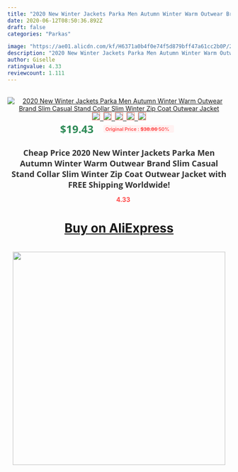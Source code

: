 ```yaml
---
title: "2020 New Winter Jackets Parka Men Autumn Winter Warm Outwear Brand Slim Casual  Stand Collar Slim Winter Zip Coat Outwear Jacket"
date: 2020-06-12T08:50:36.892Z
draft: false
categories: "Parkas"

image: "https://ae01.alicdn.com/kf/H6371a0b4f0e74f5d879bff47a61cc2b0P/2020-New-Winter-Jackets-Parka-Men-Autumn-Winter-Warm-Outwear-Brand-Slim-Casual-Stand-Collar-Slim.jpg"
description: "2020 New Winter Jackets Parka Men Autumn Winter Warm Outwear Brand Slim Casual  Stand Collar Slim Winter Zip Coat Outwear Jacket"
author: Giselle
ratingvalue: 4.33
reviewcount: 1.111
---
```

<br>
<div style="text-align: center;">
<a href="https://s.click.aliexpress.com/e/_AAWLeV" target="_blank" rel="nofollow noopener noreferrer"><img alt="2020 New Winter Jackets Parka Men Autumn Winter Warm Outwear Brand Slim Casual  Stand Collar Slim Winter Zip Coat Outwear Jacket" class="magnifier-image" src="https://ae01.alicdn.com/kf/H6371a0b4f0e74f5d879bff47a61cc2b0P/2020-New-Winter-Jackets-Parka-Men-Autumn-Winter-Warm-Outwear-Brand-Slim-Casual-Stand-Collar-Slim.jpg_640x640.jpg">
<br>
<img style="border:1px solid salmon" src="https://ae01.alicdn.com/kf/H6371a0b4f0e74f5d879bff47a61cc2b0P/2020-New-Winter-Jackets-Parka-Men-Autumn-Winter-Warm-Outwear-Brand-Slim-Casual-Stand-Collar-Slim.jpg_120x120.jpg">&nbsp;&nbsp;<img style="border:1px solid salmon" src="https://ae01.alicdn.com/kf/H7c393315cd2946148fddef0a7fedaff0q/2020-New-Winter-Jackets-Parka-Men-Autumn-Winter-Warm-Outwear-Brand-Slim-Casual-Stand-Collar-Slim.jpg_120x120.jpg">&nbsp;&nbsp;<img style="border:1px solid salmon" src="https://ae01.alicdn.com/kf/Hdac6957dfb2e4f689fe30faa9f4273eeq/2020-New-Winter-Jackets-Parka-Men-Autumn-Winter-Warm-Outwear-Brand-Slim-Casual-Stand-Collar-Slim.jpg_120x120.jpg">&nbsp;&nbsp;<img style="border:1px solid salmon" src="https://ae01.alicdn.com/kf/H56e02a1d750d4f26a497d526f9c458feq/2020-New-Winter-Jackets-Parka-Men-Autumn-Winter-Warm-Outwear-Brand-Slim-Casual-Stand-Collar-Slim.jpg_120x120.jpg">&nbsp;&nbsp;<img style="border:1px solid salmon" src="https://ae01.alicdn.com/kf/H26d3bbe1f8dc4c219fe5915795be4d4eO/2020-New-Winter-Jackets-Parka-Men-Autumn-Winter-Warm-Outwear-Brand-Slim-Casual-Stand-Collar-Slim.jpg_120x120.jpg"></a></div><br0>
<div style="text-align: center;"><span style="background-color: white; border: 0px; box-sizing: border-box; color: seagreen; display: inline-block; font-family: &quot;open sans&quot; , &quot;arial&quot; , &quot;helvetica&quot; , sans-serif , &quot;heiti&quot;; font-size: 24px; font-stretch: inherit; font-weight: 700; line-height: inherit; margin: 0px 10px 0px 0px; padding: 0px; vertical-align: middle;">$19.43 </span>
<span style="background: rgb(255 , 241 , 241); border-radius: 3px; border: 0px; box-sizing: border-box; color: #ff4747; display: inline-block; font-family: inherit; font-size: 12px; font-stretch: inherit; font-style: inherit; font-variant: inherit; font-weight: 600; line-height: inherit; margin: 0px; padding: 2px 5px; transform: scale(0.9); vertical-align: middle;">Original Price : <b style="text-decoration: line-through;">$38.86 </b> 50%&nbsp;&nbsp;</span></div>
<h1 style="color: #333333; display: inline-block; font-family: &quot;open sans&quot; , &quot;arial&quot; , &quot;helvetica&quot; , sans-serif , &quot;heiti&quot;; font-size: 18px; font-stretch: inherit; font-weight: 700; text-align: center;">Cheap Price 2020 New Winter Jackets Parka Men Autumn Winter Warm Outwear Brand Slim Casual  Stand Collar Slim Winter Zip Coat Outwear Jacket with FREE Shipping Worldwide!</h1>
<div style="color: #ff4747; text-align: center;">
<img src="https://4.bp.blogspot.com/-M0ZcTcb-5uY/XleCXlxnR4I/AAAAAAAAAEc/OrjgMkXV1oMQFaCRZj5HQwOCBcu3w1FegCPcBGAYYCw/s1600/star.png" style="height: 15px;">&nbsp;<b>4.33</b></div>
<div class="button_cont" align="center"><a class="buynow_a" href="https://s.click.aliexpress.com/e/_AAWLeV" target="_blank" rel="nofollow noopener noreferrer"><H1>Buy on AliExpress</H1></a></div><br>
<div class="separator" style="clear: both; text-align: center;">
<img src="https://lh3.googleusercontent.com/-pTy5HemUv9M/XlePHvY0dAI/AAAAAAAAAE4/0nX5iRUoIWY8eMW9Dpxeirr157OZliDIgCLcBGAsYHQ/s1600/badge.gif" width="480">
</div>
